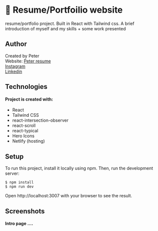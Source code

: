 # 💼 Resume/Portfoilio website
resume/portfolio project. Built in React with Tailwind css. A brief introduction of myself and my skills + some work presented

## Author

Created by Peter<br />
Website: [Peter resume](https://peter-portfolio-app.netlify.app/) <br />
[Instagram](https://www.instagram.com/petee_10/)<br />
[Linkedin](https://www.linkedin.com/in/peter-eriksson-13b8b1120/)

## Technologies

#### Project is created with:

- React
- Tailwind CSS
- react-intersection-observer
- react-scroll
- react-typical
- Hero Icons
- Netlify (hosting)

## Setup

To run this project, install it locally using npm. Then, run the development server:

```
$ npm install
$ npm run dev
```
Open http://localhost:3007 with your browser to see the result.

## Screenshots
#### Intro page ....
